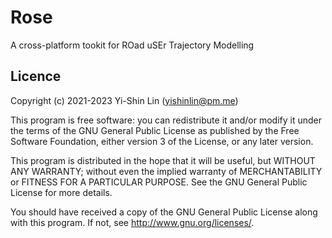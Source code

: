 # Rose
A cross-platform tookit for ROad uSEr Trajectory Modelling

## Licence

Copyright (c) 2021-2023 Yi-Shin Lin (yishinlin@pm.me)

This program is free software: you can redistribute it and/or modify it under
the terms of the GNU General Public License as published by the Free Software
Foundation, either version 3 of the License, or any later version.

This program is distributed in the hope that it will be useful, but WITHOUT
ANY WARRANTY; without even the implied warranty of MERCHANTABILITY or FITNESS
FOR A PARTICULAR PURPOSE.  See the GNU General Public License for more
details.

You should have received a copy of the GNU General Public License along with
this program.  If not, see <http://www.gnu.org/licenses/>.
